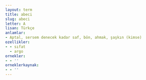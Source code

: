 ```yaml
---
layout: term
title: abeci
slug: abeci
letter: A
lisan: Türkçe
anlamlar:
- Aptal, sersem denecek kadar saf, bön, ahmak, şaşkın (kimse)
ozellikler:
- - sıfat
  - argo
ornekler:
- - ''
orneklerkaynak:
- - ''
---
```

